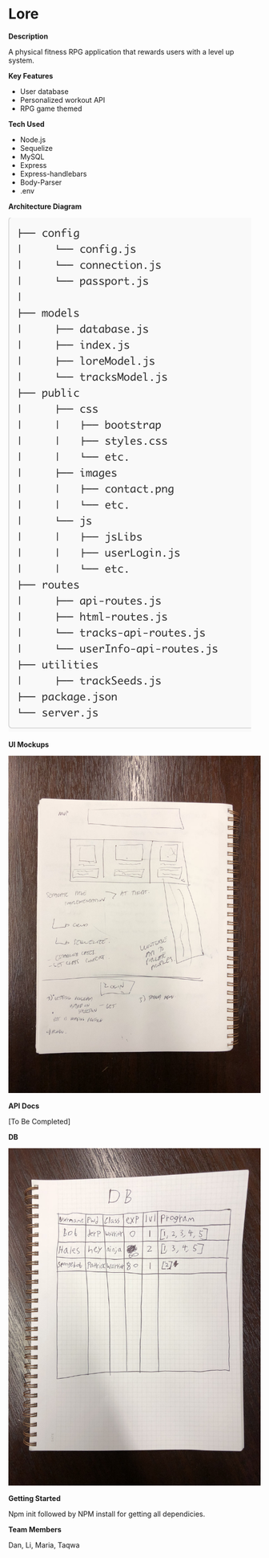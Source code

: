 # Lore
**Description**

A physical fitness RPG application that rewards users with a level up system.

**Key Features**

- User database
- Personalized workout API
- RPG game themed

**Tech Used**

- Node.js
- Sequelize
- MySQL
- Express
- Express-handlebars
- Body-Parser
- .env

**Architecture Diagram**

![ui_mu](app/public/img/rch.png)

**UI Mockups**

![ui_mu](app/public/img/ui_mu.jpeg)

**API Docs**

[To Be Completed]

**DB**

![db_sketch](app/public/img/db_sketch.jpeg)

**Getting Started**

Npm init followed by NPM install for getting all dependicies.

**Team Members**

Dan, Li, Maria, Taqwa
